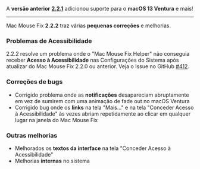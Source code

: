 A **versão anterior** [**2.2.1**](https://github.com/noah-nuebling/mac-mouse-fix/releases/tag/2.2.1) adicionou suporte para o **macOS 13 Ventura** e mais!

---

Mac Mouse Fix **2.2.2** traz várias **pequenas correções** e melhorias.

### Problemas de Acessibilidade

2.2.2 resolve um problema onde o "Mac Mouse Fix Helper" não conseguia receber **Acesso à Acessibilidade** nas Configurações do Sistema após atualizar do Mac Mouse Fix 2.2.0 ou anterior. Veja o Issue no GitHub [#412](https://github.com/noah-nuebling/mac-mouse-fix/issues/412).

### Correções de bugs

- Corrigido problema onde as **notificações** desapareciam abruptamente em vez de sumirem com uma animação de fade out no macOS Ventura
- Corrigido bug onde os **links** na tela "Mais..." e na tela "Conceder Acesso à Acessibilidade" às vezes abriam repetidamente ao clicar em qualquer lugar na janela do Mac Mouse Fix

### Outras melhorias

- Melhorados os **textos da interface** na tela "Conceder Acesso à Acessibilidade"
- Melhorias **internas** no sistema